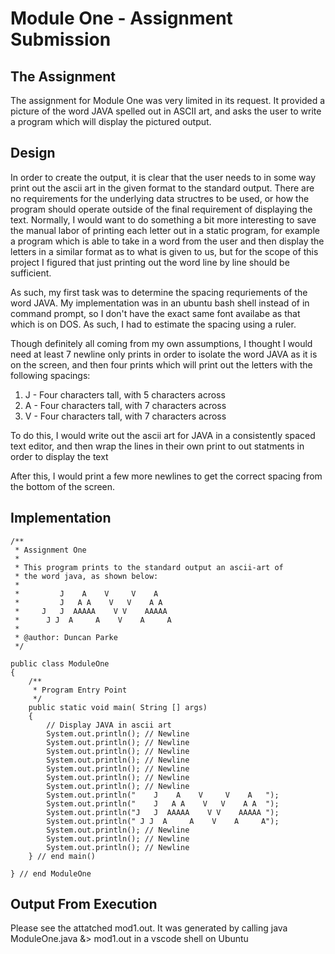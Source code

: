 # Module One - Assignment Submission

## The Assignment

The assignment for Module One was very limited in its request. It provided a picture of the 
word JAVA spelled out in ASCII art, and asks the user to write a program which will display
the pictured output. 

## Design 
In order to create the output, it is clear that the user needs to in some way print out 
the ascii art in the given format to the standard output. There are no requirements for the
underlying data structres to be used, or how the program should operate outside of the 
final requirement of displaying the text. Normally, I would want to do something a bit more 
interesting to save the manual labor of printing each letter out in a static program, 
for example a program which is able to take in a word from the user and then display the 
letters in a similar format as to what is given to us, but for the scope of this project
I figured that just printing out the word line by line should be sufficient. 

As such, my first task was to determine the spacing requriements of the word JAVA. 
My implementation was in an ubuntu bash shell instead of in command prompt, so I 
don't have the exact same font availabe as that which is on DOS. As such, I had to 
estimate the spacing using a ruler. 

Though definitely all coming from my own assumptions, I thought I would need at least 7 
newline only prints in order to isolate the word JAVA as it is on the screen, and then 
four prints which will print out the letters with the following spacings: 

1. J - Four characters tall, with 5 characters across
2. A - Four characters tall, with 7 characters across
3. V - Four characters tall, with 7 characters across 

To do this, I would write out the ascii art for JAVA in a consistently spaced text editor, and then 
wrap the lines in their own print to out statments in order to display the text 

After this, I would print a few more newlines to get the correct spacing from the bottom of the screen.


## Implementation

```
/** 
 * Assignment One
 * 
 * This program prints to the standard output an ascii-art of
 * the word java, as shown below: 
 *     
 *         J    A    V     V    A   
 *         J   A A    V   V    A A  
 *     J   J  AAAAA    V V    AAAAA 
 *      J J  A     A    V    A     A
 * 
 * @author: Duncan Parke
 */

public class ModuleOne 
{
    /**
     * Program Entry Point
     */
    public static void main( String [] args) 
    {
        // Display JAVA in ascii art
        System.out.println(); // Newline
        System.out.println(); // Newline
        System.out.println(); // Newline
        System.out.println(); // Newline
        System.out.println(); // Newline
        System.out.println(); // Newline
        System.out.println(); // Newline 
        System.out.println("    J    A    V     V    A   ");
        System.out.println("    J   A A    V   V    A A  ");
        System.out.println("J   J  AAAAA    V V    AAAAA "); 
        System.out.println(" J J  A     A    V    A     A"); 
        System.out.println(); // Newline
        System.out.println(); // Newline
        System.out.println(); // Newline
    } // end main()
    
} // end ModuleOne
``` 

## Output From Execution

Please see the attatched mod1.out. It was generated by calling java ModuleOne.java &> mod1.out in a vscode shell on Ubuntu 